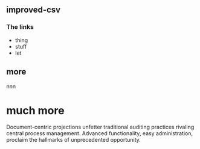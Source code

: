 improved-csv
---

### The links

* thing
* stuff
* let

## more

nnn

# much more

Document-centric projections unfetter traditional auditing practices rivaling central process management. Advanced functionality, easy administration, proclaim the hallmarks of unprecedented opportunity.
